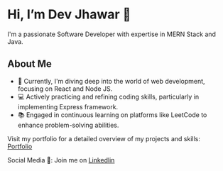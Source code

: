 <h1> Hi, I’m Dev Jhawar 👋
</h1>
I'm a passionate Software Developer with expertise in MERN Stack and Java.
<h2>About Me</h2>

- 🌱 Currently, I'm diving deep into the world of web development, focusing on React and Node JS.<br>
- 💻 Actively practicing and refining coding skills, particularly in implementing Express framework.<br>
- 📚 Engaged in continuous learning on platforms like LeetCode to enhance problem-solving abilities.<br>

Visit my portfolio for a detailed overview of my projects and skills: <br>
<a href="https://dev-jhawar-portfolio.netlify.app"  target="_blank">Portfolio</a><br>

Social Media 📡:
Join me on <a href="https://www.linkedin.com/in/dev-jhawar-in1"  target="_blank">Linkedlin</a><br>

<!---

- 🌱 I’m currently learning ...
- 💞️ I’m looking to collaborate on ...
- 📫 Engaged in continuous learning on platforms like LeetCode to enhance problem-solving abilities.
- 😄 Pronouns: ...
- ⚡ Fun fact: ...

Dev-Jhawar/Dev-Jhawar is a ✨ special ✨ repository because its `README.md` (this file) appears on your GitHub profile.
You can click the Preview link to take a look at your changes.
--->
